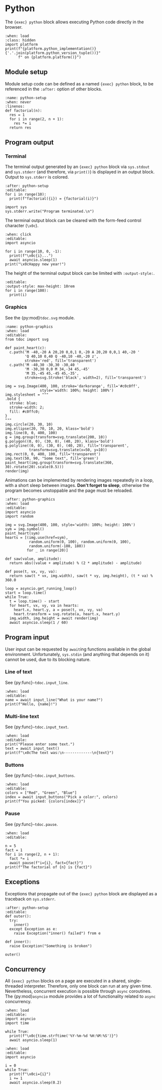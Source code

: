 <!-- Copyright 2024 Remy Blank <remy@c-space.org> -->
<!-- SPDX-License-Identifier: MIT -->

# Python

The `{exec} python` block allows executing Python code directly in the browser.

```{exec} python
:when: load
:class: hidden
import platform
print(f"{platform.python_implementation()} {'.'.join(platform.python_version_tuple())}"
      f" on {platform.platform()}")
```

## Module setup

Module setup code can be defined as a named `{exec} python` block, to be
referenced in the `:after:` option of other blocks.

```{exec} python
:name: python-setup
:when: never
:linenos:
def factorial(n):
  res = 1
  for i in range(2, n + 1):
    res *= i
  return res
```

## Program output

### Terminal

The terminal output generated by an `{exec} python` block via `sys.stdout` and
`sys.stderr` (and therefore, via `print()`) is displayed in an output block.
Output to `sys.stderr` is colored.

```{exec} python
:after: python-setup
:editable:
for i in range(10):
  print(f"factorial({i}) = {factorial(i)}")

import sys
sys.stderr.write("Program terminated.\n")
```

The terminal output block can be cleared with the form-feed control character
(`\x0c`).

```{exec} python
:when: click
:editable:
import asyncio

for i in range(10, 0, -1):
  print(f"\x0c{i}...")
  await asyncio.sleep(1)
print("\x0cHappy new year!")
```

The height of the terminal output block can be limited with `:output-style:`.

```{exec} python
:editable:
:output-style: max-height: 10rem
for i in range(100):
  print(i)
```

### Graphics

See the {py:mod}`tdoc.svg` module.

```{exec} python
:name: python-graphics
:when: load
:editable:
from tdoc import svg

def paint_heart(c):
  c.path('M -40,-20 A 20,20 0,0,1 0,-20 A 20,20 0,0,1 40,-20 '
         'Q 40,10 0,40 Q -40,10 -40,-20 z',
         stroke='red', fill='transparent')
  c.path('M -40,30 -30,30 -30,40 '
         'M -30,30 0,0 M 34,-34 45,-45'
         'M 35,-45 45,-45 45,-35',
         stroke=svg.Stroke('black', width=2), fill='transparent')

img = svg.Image(400, 100, stroke='darkorange', fill='#c0c0ff',
                style='width: 100%; height: 100%')
img.stylesheet = """
.bold {
  stroke: blue;
  stroke-width: 2;
  fill: #c0ffc0;
}
"""
img.circle(20, 30, 10)
img.ellipse(20, 70, 10, 20, klass='bold')
img.line(0, 0, 400, 100)
g = img.group(transform=svg.translate(200, 10))
g.polygon((0, 0), (30, 0), (40, 20), klass='bold')
g.polyline((0, 0), (30, 0), (40, 20), fill='transparent',
           transform=svg.translate(x=50, y=10))
img.rect(0, 0, 400, 100, fill='transparent')
img.text(50, 90, "Some text", fill='green')
paint_heart(img.group(transform=svg.translate(360, 30).rotate(20).scale(0.5)))
render(img)
```

Animations can be implemented by rendering images repeatedly in a loop, with
a short sleep between images. **Don't forget to sleep**, otherwise the program
becomes unstoppable and the page must be reloaded.

```{exec} python
:after: python-graphics
:when: load
:editable:
import asyncio
import random

img = svg.Image(400, 100, style='width: 100%; height: 100%')
sym = img.symbol()
paint_heart(sym)
hearts = [(img.use(href=sym),
           random.uniform(0, 100), random.uniform(0, 100),
           random.uniform(-180, 180))
          for _ in range(20)]

def saw(value, amplitude):
  return abs((value + amplitude) % (2 * amplitude) - amplitude)

def pose(t, vx, vy, va):
  return saw(t * vx, img.width), saw(t * vy, img.height), (t * va) % 360.0

loop = asyncio.get_running_loop()
start = loop.time()
while True:
  t = loop.time() - start
  for heart, vx, vy, va in hearts:
    heart.x, heart.y, a = pose(t, vx, vy, va)
    heart.transform = svg.rotate(a, heart.x, heart.y)
  img.width, img.height = await render(img)
  await asyncio.sleep(1 / 60)
```

## Program input

User input can be requested by `await`ing functions available in the global
environment. Unfortunately, `sys.stdin` (and anything that depends on it) cannot
be used, due to its blocking nature.

### Line of text

See {py:func}`~tdoc.input_line`.

```{exec} python
:when: load
:editable:
name = await input_line("What is your name?")
print(f"Hello, {name}!")
```

### Multi-line text

See {py:func}`~tdoc.input_text`.

```{exec} python
:when: load
:editable:
print("Please enter some text.")
text = await input_text()
print(f"\x0cThe text was:\n-------------\n{text}")
```

### Buttons

See {py:func}`~tdoc.input_buttons`.

```{exec} python
:when: load
:editable:
colors = ["Red", "Green", "Blue"]
index = await input_buttons("Pick a color:", colors)
print(f"You picked: {colors[index]}")
```

### Pause

See {py:func}`~tdoc.pause`.

```{exec} python
:when: load
:editable:

n = 5
fact = 1
for i in range(2, n + 1):
  fact *= i
  await pause(f"i={i}, fact={fact}")
print(f"The factorial of {n} is {fact}")
```

## Exceptions

Exceptions that propagate out of the `{exec} python` block are displayed as a
traceback on `sys.stderr`.

```{exec} python
:after: python-setup
:editable:
def outer():
  try:
    inner()
  except Exception as e:
    raise Exception("inner() failed") from e

def inner():
  raise Exception("Something is broken")

outer()
```

## Concurrency

All `{exec} python` blocks on a page are executed in a shared, single-threaded
interpreter. Therefore, only one block can run at any given time. Nevertheless,
concurrent execution is possible through `async` coroutines. The
{py:mod}`asyncio` module provides a lot of functionality related to `async`
concurrency.

```{exec} python
:when: load
:editable:
import asyncio
import time

while True:
  print(f"\x0c{time.strftime('%Y-%m-%d %H:%M:%S')}")
  await asyncio.sleep(1)
```

```{exec} python
:when: load
:editable:
import asyncio

i = 0
while True:
  print(f"\x0ci={i}")
  i += 1
  await asyncio.sleep(0.2)
```
